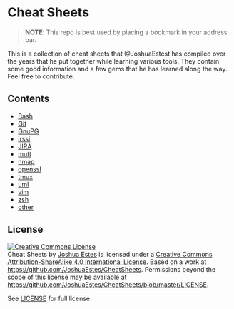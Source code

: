 Cheat Sheets
============

> **NOTE**: This repo is best used by placing a bookmark in your address bar.

This is a collection of cheat sheets that @JoshuaEstest has compiled over the years that he
put together while learning various tools. They contain some good information
and a few gems that he has learned along the way. Feel free to contribute.

## Contents

- [Bash]
- [Git]
- [GnuPG]
- [irssi]
- [JIRA]
- [mutt]
- [nmap]
- [openssl]
- [tmux]
- [uml]
- [vim]
- [zsh]
- [other]

## License

<a rel="license" href="http://creativecommons.org/licenses/by-sa/4.0/"><img
alt="Creative Commons License" style="border-width:0"
src="https://i.creativecommons.org/l/by-sa/4.0/88x31.png" /></a><br /><span
xmlns:dct="http://purl.org/dc/terms/" property="dct:title">Cheat Sheets</span>
by <a xmlns:cc="http://creativecommons.org/ns#" href="http://joshuaestes.me"
property="cc:attributionName" rel="cc:attributionURL">Joshua Estes</a> is
licensed under a <a rel="license"
href="http://creativecommons.org/licenses/by-sa/4.0/">Creative Commons
Attribution-ShareAlike 4.0 International License</a>. Based on a work at <a
xmlns:dct="http://purl.org/dc/terms/"
href="https://github.com/JoshuaEstes/CheatSheets"
rel="dct:source">https://github.com/JoshuaEstes/CheatSheets</a>.
Permissions beyond the scope of this license may be available at <a
xmlns:cc="http://creativecommons.org/ns#"
href="https://github.com/JoshuaEstes/CheatSheets/blob/master/LICENSE"
rel="cc:morePermissions">https://github.com/JoshuaEstes/CheatSheets/blob/master/LICENSE</a>.

See [LICENSE] for full license.


[Bash]: https://github.com/JoshuaEstes/CheatSheets/blob/master/bash.md
[Git]: https://github.com/JoshuaEstes/CheatSheets/blob/master/git.md
[GnuPG]: https://github.com/JoshuaEstes/CheatSheets/blob/master/gnupg.md
[irssi]: https://github.com/JoshuaEstes/CheatSheets/blob/master/irssi.md
[JIRA]: https://github.com/JoshuaEstes/CheatSheets/blob/master/jira.md
[mutt]: https://github.com/JoshuaEstes/CheatSheets/blob/master/mutt.md
[nmap]: https://github.com/JoshuaEstes/CheatSheets/blob/master/nmap.md
[openssl]: https://github.com/JoshuaEstes/CheatSheets/blob/master/openssl.md
[tmux]: https://github.com/JoshuaEstes/CheatSheets/blob/master/tmux.md
[uml]: https://github.com/JoshuaEstes/CheatSheets/blob/master/uml.md
[vim]: https://github.com/JoshuaEstes/CheatSheets/blob/master/vim.md
[zsh]: https://github.com/JoshuaEstes/CheatSheets/blob/master/zsh.md
[other]: https://github.com/JoshuaEstes/CheatSheets/blob/master/other.md
[LICENSE]: https://github.com/JoshuaEstes/CheatSheets/blob/master/LICENSE
